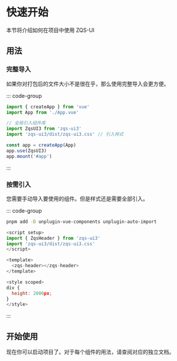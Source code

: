 # 快速开始
本节将介绍如何在项目中使用 ZQS-UI

## 用法

### 完整导入
如果你对打包后的文件大小不是很在乎，那么使用完整导入会更方便。

::: code-group

```js [main.js]
import { createApp } from 'vue'
import App from './App.vue'

// 全局引入组件库
import ZqsUI3 from 'zqs-ui3'
import 'zqs-ui3/dist/zqs-ui3.css' // 引入样式

const app = createApp(App)
app.use(ZqsUI3)
app.mount('#app')
```

:::

### 按需引入
您需要手动导入要使用的组件。但是样式还是需要全部引入。

::: code-group

```bash
pnpm add -D unplugin-vue-components unplugin-auto-import
```

```js [App.vue]
<script setup>
import { ZqsHeader } from 'zqs-ui3'
import 'zqs-ui3/dist/zqs-ui3.css'
</script>

<template>
  <zqs-header></zqs-header>
</template>

<style scoped>
div {
  height: 2000px;
}
</style>
```

:::

## 开始使用
现在你可以启动项目了。对于每个组件的用法，请查阅对应的独立文档。